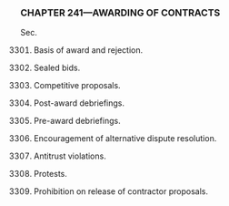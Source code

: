 ### **CHAPTER 241—AWARDING OF CONTRACTS** ###

Sec.

3301. Basis of award and rejection.

3302. Sealed bids.

3303. Competitive proposals.

3304. Post-award debriefings.

3305. Pre-award debriefings.

3306. Encouragement of alternative dispute resolution.

3307. Antitrust violations.

3308. Protests.

3309. Prohibition on release of contractor proposals.